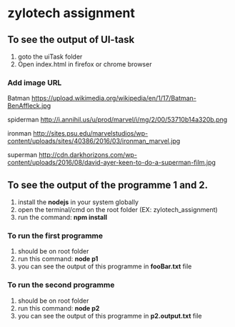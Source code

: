 # zylotech assignment

## To see the output of UI-task
1. goto the uiTask folder
2. Open index.html in firefox or chrome browser

### Add image URL
Batman
https://upload.wikimedia.org/wikipedia/en/1/17/Batman-BenAffleck.jpg

spiderman
http://i.annihil.us/u/prod/marvel/i/mg/2/00/53710b14a320b.png

ironman
http://sites.psu.edu/marvelstudios/wp-content/uploads/sites/40386/2016/03/ironman_marvel.jpg

superman
http://cdn.darkhorizons.com/wp-content/uploads/2016/08/david-ayer-keen-to-do-a-superman-film.jpg

## To see the output of the programme 1 and 2.
1. install the **nodejs** in your system globally
2. open the terminal/cmd on the root folder (EX: zylotech_assignment)
3. run the command: **npm install**

### To run the first programme
1. should be on root folder
2. run this command: **node p1**
3. you can see the output of this programme in **fooBar.txt** file

### To run the second programme
1. should be on root folder
2. run this command: **node p2**
3. you can see the output of this programme in **p2.output.txt** file
